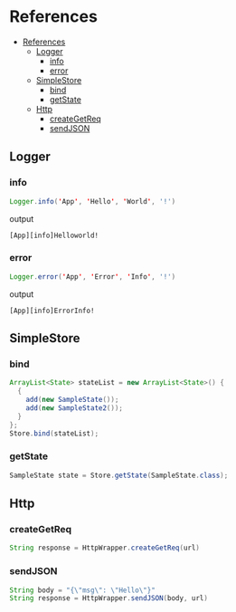 # References

- [References](#references)
  - [Logger](#logger)
    - [info](#info)
    - [error](#error)
  - [SimpleStore](#simplestore)
    - [bind](#bind)
    - [getState](#getstate)
  - [Http](#http)
    - [createGetReq](#creategetreq)
    - [sendJSON](#sendjson)

## <a name="logger">Logger</a>
### info
``` java
Logger.info('App', 'Hello', 'World', '!')
```
output
```
[App][info]Helloworld!
```

### error
``` java
Logger.error('App', 'Error', 'Info', '!')
```
output
```
[App][info]ErrorInfo!
```

## <a name="simple_store">SimpleStore</a>

### bind
``` java
ArrayList<State> stateList = new ArrayList<State>() {
  {
    add(new SampleState());
    add(new SampleState2());
  }
};
Store.bind(stateList);
```

### getState
``` java
SampleState state = Store.getState(SampleState.class);
```


## <a name="http">Http</a>
### createGetReq
``` java
String response = HttpWrapper.createGetReq(url)
```

### sendJSON
``` java
String body = "{\"msg\": \"Hello\"}"
String response = HttpWrapper.sendJSON(body, url)
```

